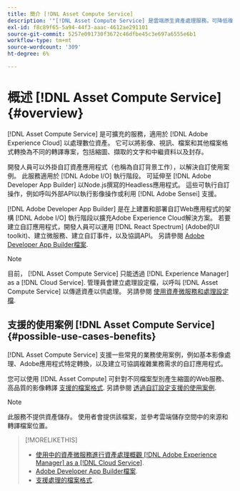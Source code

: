 ```yaml
---
title: 簡介 [!DNL Asset Compute Service]
description: '"[!DNL Asset Compute Service] 是雲端原生資產處理服務，可降低複雜性並改善擴充性。」'
exl-id: f8c89f65-5a94-44f3-aaac-4612ae291101
source-git-commit: 5257e091730f3672c46dfbe45c3e697a6555e6b1
workflow-type: tm+mt
source-wordcount: '309'
ht-degree: 6%

---
```


# 概述 [!DNL Asset Compute Service] {#overview}

[!DNL Asset Compute Service] 是可擴充的服務，適用於 [!DNL Adobe Experience Cloud] 以處理數位資產。 它可以將影像、視訊、檔案和其他檔案格式轉換為不同的轉譯專案，包括縮圖、擷取的文字和中繼資料以及封存。

開發人員可以外掛自訂資產應用程式（也稱為自訂背景工作），以解決自訂使用案例。 此服務適用於 [!DNL Adobe I/O] 執行階段。 可延伸至 [!DNL Adobe Developer App Builder] 以Node.js撰寫的Headless應用程式。 這些可執行自訂操作，例如呼叫外部API以執行影像操作或利用 [!DNL Adobe Sensei] 支援。

[!DNL Adobe Developer App Builder] 是在上建置和部署自訂Web應用程式的架構 [!DNL Adobe I/O] 執行階段以擴充Adobe Experience Cloud解決方案。 若要建立自訂應用程式，開發人員可以運用 [!DNL React Spectrum] (Adobe的UI toolkit)、建立微服務、建立自訂事件，以及協調API。 另請參閱 [Adobe Developer App Builder檔案](https://developer.adobe.com/app-builder/docs/overview/).

>[!NOTE]
>
>目前， [!DNL Asset Compute Service] 只能透過 [!DNL Experience Manager] as a [!DNL Cloud Service]. 管理員會建立處理設定檔，以呼叫 [!DNL Asset Compute Service] 以傳遞資產以供處理。 另請參閱 [使用資產微服務和處理設定檔](https://experienceleague.adobe.com/docs/experience-manager-cloud-service/assets/manage/asset-microservices-configure-and-use.html).

## 支援的使用案例 [!DNL Asset Compute Service] {#possible-use-cases-benefits}

[!DNL Asset Compute Service] 支援一些常見的業務使用案例，例如基本影像處理、Adobe應用程式特定轉換，以及建立可協調複雜業務需求的自訂應用程式。

您可以使用 [!DNL Asset Compute] 可針對不同檔案型別產生縮圖的Web服務、高品質的影像轉譯 [支援的檔案格式](https://experienceleague.adobe.com/docs/experience-manager-cloud-service/assets/file-format-support.html). 另請參閱 [透過自訂設定支援的使用案例](https://experienceleague.adobe.com/docs/experience-manager-cloud-service/assets/manage/asset-microservices-configure-and-use.html).

>[!NOTE]
>
>此服務不提供資產儲存。 使用者會提供該檔案，並參考雲端儲存空間中的來源和轉譯檔案位置。

<!-- TBD: Should this be mentioned in the docs?

|Asset Compute Service does not do this|Expectations from implementing client|
|---|---|
| Binary uploads or API-based asset ingestion. | Use other methods to ingest assets. |
| Store binaries or any persisted data across processing requests.| Each request is independent so treat it as a standalone request by sharing binary and processing instructions. |
| Store any configurations such as processing rules or settings for a user or an organization's account. | Add processing request to each request/instruction. |
| Direct event handling of asset creation events from storage systems and processing completed notifications, and errors. | Use [!DNL Adobe I/O] Events and other methods. |

-->

>[!MORELIKETHIS]
>
>* [使用中的資產微服務進行資產處理概觀 [!DNL Adobe Experience Manager] as a [!DNL Cloud Service]](https://experienceleague.adobe.com/docs/experience-manager-cloud-service/assets/asset-microservices-overview.html).
>* [Adobe Developer App Builder檔案](https://developer.adobe.com/app-builder/docs/overview).
>* [支援處理的檔案格式](https://experienceleague.adobe.com/docs/experience-manager-cloud-service/assets/file-format-support.html).

<!-- **TBD:**
* Clarify the service can only be used within AEM as Cloud Service. The docs provided as context for custom application developers. Not to be used as a standalone service.
  ** and API as that plays a role in custom applications (accepting standard params, invoking Nui itself in the future, etc. (this is an outlook))

* link to aem as cloud service docs on asset ingestion and customization with processing profiles.
-->
